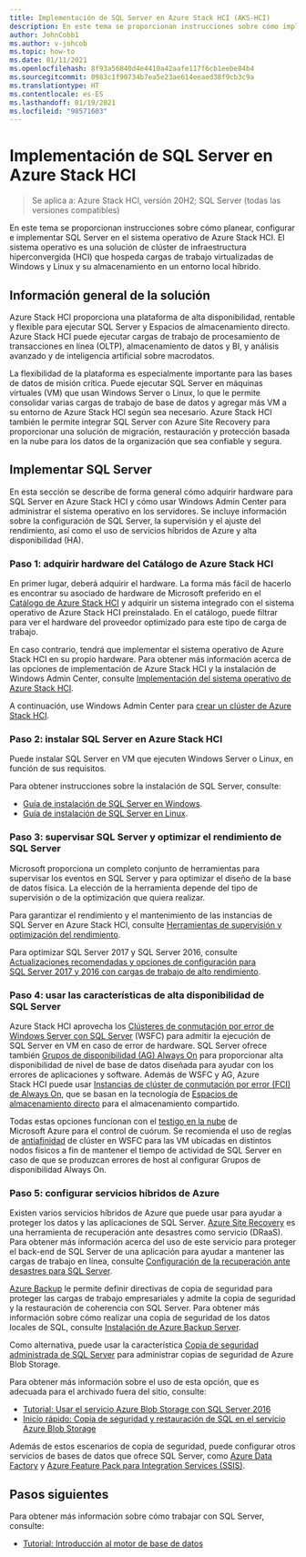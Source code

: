 ```yaml
---
title: Implementación de SQL Server en Azure Stack HCI (AKS-HCI)
description: En este tema se proporcionan instrucciones sobre cómo implementar SQL Server en Azure Stack HCl.
author: JohnCobb1
ms.author: v-johcob
ms.topic: how-to
ms.date: 01/11/2021
ms.openlocfilehash: 8f93a56840d4e4410a42aafe117f6cb1eebe84b4
ms.sourcegitcommit: 0983c1f90734b7ea5e23ae614eeaed38f9cb3c9a
ms.translationtype: HT
ms.contentlocale: es-ES
ms.lasthandoff: 01/19/2021
ms.locfileid: "98571603"
---
```

# <a name="deploy-sql-server-on-azure-stack-hci"></a>Implementación de SQL Server en Azure Stack HCI

>Se aplica a: Azure Stack HCl, versión 20H2; SQL Server (todas las versiones compatibles)

En este tema se proporcionan instrucciones sobre cómo planear, configurar e implementar SQL Server en el sistema operativo de Azure Stack HCI. El sistema operativo es una solución de clúster de infraestructura hiperconvergida (HCI) que hospeda cargas de trabajo virtualizadas de Windows y Linux y su almacenamiento en un entorno local híbrido.

## <a name="solution-overview"></a>Información general de la solución
Azure Stack HCl proporciona una plataforma de alta disponibilidad, rentable y flexible para ejecutar SQL Server y Espacios de almacenamiento directo. Azure Stack HCI puede ejecutar cargas de trabajo de procesamiento de transacciones en línea (OLTP), almacenamiento de datos y BI, y análisis avanzado y de inteligencia artificial sobre macrodatos.

La flexibilidad de la plataforma es especialmente importante para las bases de datos de misión crítica. Puede ejecutar SQL Server en máquinas virtuales (VM) que usan Windows Server o Linux, lo que le permite consolidar varias cargas de trabajo de base de datos y agregar más VM a su entorno de Azure Stack HCl según sea necesario. Azure Stack HCI también le permite integrar SQL Server con Azure Site Recovery para proporcionar una solución de migración, restauración y protección basada en la nube para los datos de la organización que sea confiable y segura.

## <a name="deploy-sql-server"></a>Implementar SQL Server
En esta sección se describe de forma general cómo adquirir hardware para SQL Server en Azure Stack HCl y cómo usar Windows Admin Center para administrar el sistema operativo en los servidores. Se incluye información sobre la configuración de SQL Server, la supervisión y el ajuste del rendimiento, así como el uso de servicios híbridos de Azure y alta disponibilidad (HA).

### <a name="step-1-acquire-hardware-from-the-azure-stack-hci-catalog"></a>Paso 1: adquirir hardware del Catálogo de Azure Stack HCI
En primer lugar, deberá adquirir el hardware. La forma más fácil de hacerlo es encontrar su asociado de hardware de Microsoft preferido en el [Catálogo de Azure Stack HCI](https://hcicatalog.azurewebsites.net) y adquirir un sistema integrado con el sistema operativo de Azure Stack HCI preinstalado. En el catálogo, puede filtrar para ver el hardware del proveedor optimizado para este tipo de carga de trabajo.

En caso contrario, tendrá que implementar el sistema operativo de Azure Stack HCI en su propio hardware. Para obtener más información acerca de las opciones de implementación de Azure Stack HCI y la instalación de Windows Admin Center, consulte [Implementación del sistema operativo de Azure Stack HCI](./operating-system.md).

A continuación, use Windows Admin Center para [crear un clúster de Azure Stack HCI](./create-cluster.md).

### <a name="step-2-install-sql-server-on-azure-stack-hci"></a>Paso 2: instalar SQL Server en Azure Stack HCI
Puede instalar SQL Server en VM que ejecuten Windows Server o Linux, en función de sus requisitos.

Para obtener instrucciones sobre la instalación de SQL Server, consulte:
- [Guía de instalación de SQL Server en Windows](https://docs.microsoft.com/sql/database-engine/install-windows/install-sql-server?view=sql-server-ver15&preserve-view=true).
- [Guía de instalación de SQL Server en Linux](https://docs.microsoft.com/sql/linux/sql-server-linux-setup?view=sql-server-ver15&preserve-view=true).

### <a name="step-3-monitor-and-performance-tune-sql-server"></a>Paso 3: supervisar SQL Server y optimizar el rendimiento de SQL Server
Microsoft proporciona un completo conjunto de herramientas para supervisar los eventos en SQL Server y para optimizar el diseño de la base de datos física. La elección de la herramienta depende del tipo de supervisión o de la optimización que quiera realizar.

Para garantizar el rendimiento y el mantenimiento de las instancias de SQL Server en Azure Stack HCl, consulte [Herramientas de supervisión y optimización del rendimiento](https://docs.microsoft.com/sql/relational-databases/performance/performance-monitoring-and-tuning-tools?view=sql-server-ver15&preserve-view=true).

Para optimizar SQL Server 2017 y SQL Server 2016, consulte [Actualizaciones recomendadas y opciones de configuración para SQL Server 2017 y 2016 con cargas de trabajo de alto rendimiento](https://support.microsoft.com/help/4465518/recommended-updates-and-configurations-for-sql-server).

### <a name="step-4-use-sql-server-high-availability-features"></a>Paso 4: usar las características de alta disponibilidad de SQL Server
Azure Stack HCl aprovecha los [Clústeres de conmutación por error de Windows Server con SQL Server](https://docs.microsoft.com/sql/sql-server/failover-clusters/windows/windows-server-failover-clustering-wsfc-with-sql-server) (WSFC) para admitir la ejecución de SQL Server en VM en caso de error de hardware. SQL Server ofrece también [Grupos de disponibilidad (AG) Always On](https://docs.microsoft.com/sql/database-engine/availability-groups/windows/always-on-availability-groups-sql-server) para proporcionar alta disponibilidad de nivel de base de datos diseñada para ayudar con los errores de aplicaciones y software. Además de WSFC y AG, Azure Stack HCI puede usar [Instancias de clúster de conmutación por error (FCI) de Always On](https://docs.microsoft.com/sql/sql-server/failover-clusters/windows/always-on-failover-cluster-instances-sql-server), que se basan en la tecnología de [Espacios de almacenamiento directo](/windows-server/storage/storage-spaces/storage-spaces-direct-overview) para el almacenamiento compartido.

Todas estas opciones funcionan con el [testigo en la nube](https://docs.microsoft.com/windows-server/failover-clustering/deploy-cloud-witness) de Microsoft Azure para el control de cuórum. Se recomienda el uso de reglas de [antiafinidad](https://docs.microsoft.com/windows-server/failover-clustering/cluster-affinity) de clúster en WSFC para las VM ubicadas en distintos nodos físicos a fin de mantener el tiempo de actividad de SQL Server en caso de que se produzcan errores de host al configurar Grupos de disponibilidad Always On.

### <a name="step-5-set-up-azure-hybrid-services"></a>Paso 5: configurar servicios híbridos de Azure
Existen varios servicios híbridos de Azure que puede usar para ayudar a proteger los datos y las aplicaciones de SQL Server. [Azure Site Recovery](https://azure.microsoft.com/services/site-recovery/) es una herramienta de recuperación ante desastres como servicio (DRaaS). Para obtener más información acerca del uso de este servicio para proteger el back-end de SQL Server de una aplicación para ayudar a mantener las cargas de trabajo en línea, consulte [Configuración de la recuperación ante desastres para SQL Server](https://docs.microsoft.com/azure/site-recovery/site-recovery-sql).

[Azure Backup](https://azure.microsoft.com/services/backup/) le permite definir directivas de copia de seguridad para proteger las cargas de trabajo empresariales y admite la copia de seguridad y la restauración de coherencia con SQL Server. Para obtener más información sobre cómo realizar una copia de seguridad de los datos locales de SQL, consulte [Instalación de Azure Backup Server](https://docs.microsoft.com/azure/backup/backup-azure-microsoft-azure-backup).

Como alternativa, puede usar la característica [Copia de seguridad administrada de SQL Server](https://docs.microsoft.com/sql/relational-databases/backup-restore/sql-server-managed-backup-to-microsoft-azure?view=sql-server-ver15&preserve-view=true) para administrar copias de seguridad de Azure Blob Storage.

Para obtener más información sobre el uso de esta opción, que es adecuada para el archivado fuera del sitio, consulte: 

- [Tutorial: Usar el servicio Azure Blob Storage con SQL Server 2016](https://docs.microsoft.com/sql/relational-databases/tutorial-use-azure-blob-storage-service-with-sql-server-2016?view=sql-server-ver15&preserve-view=true)
- [Inicio rápido: Copia de seguridad y restauración de SQL en el servicio Azure Blob Storage](https://docs.microsoft.com/sql/relational-databases/tutorial-sql-server-backup-and-restore-to-azure-blob-storage-service?view=sql-server-ver15&tabs=SSMS&preserve-view=true)

Además de estos escenarios de copia de seguridad, puede configurar otros servicios de bases de datos que ofrece SQL Server, como [Azure Data Factory](https://docs.microsoft.com/azure/machine-learning/team-data-science-process/move-sql-azure-adf) y [Azure Feature Pack para Integration Services (SSIS)](https://docs.microsoft.com/sql/integration-services/azure-feature-pack-for-integration-services-ssis?view=sql-server-ver15&preserve-view=true).

## <a name="next-steps"></a>Pasos siguientes
Para obtener más información sobre cómo trabajar con SQL Server, consulte:
- [Tutorial: Introducción al motor de base de datos](https://docs.microsoft.com/sql/relational-databases/tutorial-getting-started-with-the-database-engine?view=sql-server-ver15&preserve-view=true)
